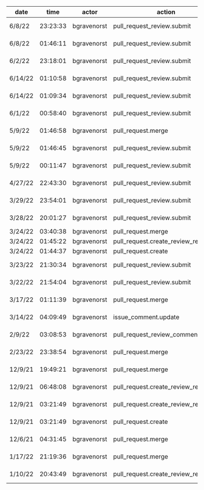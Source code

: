 | date    | time     | actor       | action                             | repo                  | user            | data.team | data.new_repo_permission | data.old_repo_permission |
| ------- | -------- | ----------- | ---------------------------------- | --------------------- | --------------- | --------- | ------------------------ | ------------------------ |
| 6/8/22  | 23:23:33 | bgravenorst | pull_request_review.submit         | hyperledger/besu-docs |                 |           |                          |                          |
| 6/8/22  | 01:46:11 | bgravenorst | pull_request_review.submit         | hyperledger/besu-docs |                 |           |                          |                          |
| 6/2/22  | 23:18:01 | bgravenorst | pull_request_review.submit         | hyperledger/besu-docs |                 |           |                          |                          |
| 6/14/22 | 01:10:58 | bgravenorst | pull_request_review.submit         | hyperledger/besu-docs |                 |           |                          |                          |
| 6/14/22 | 01:09:34 | bgravenorst | pull_request_review.submit         | hyperledger/besu-docs |                 |           |                          |                          |
| 6/1/22  | 00:58:40 | bgravenorst | pull_request_review.submit         | hyperledger/besu-docs |                 |           |                          |                          |
| 5/9/22  | 01:46:58 | bgravenorst | pull_request.merge                 | hyperledger/besu-docs | joshuafernandes |           |                          |                          |
| 5/9/22  | 01:46:45 | bgravenorst | pull_request_review.submit         | hyperledger/besu-docs |                 |           |                          |                          |
| 5/9/22  | 00:11:47 | bgravenorst | pull_request_review.submit         | hyperledger/besu-docs |                 |           |                          |                          |
| 4/27/22 | 22:43:30 | bgravenorst | pull_request_review.submit         | hyperledger/besu-docs |                 |           |                          |                          |
| 3/29/22 | 23:54:01 | bgravenorst | pull_request_review.submit         | hyperledger/besu-docs |                 |           |                          |                          |
| 3/28/22 | 20:01:27 | bgravenorst | pull_request_review.submit         | hyperledger/besu-docs |                 |           |                          |                          |
| 3/24/22 | 03:40:38 | bgravenorst | pull_request.merge                 | hyperledger/besu      | bgravenorst     |           |                          |                          |
| 3/24/22 | 01:45:22 | bgravenorst | pull_request.create_review_request | hyperledger/besu      | bgravenorst     |           |                          |                          |
| 3/24/22 | 01:44:37 | bgravenorst | pull_request.create                | hyperledger/besu      | bgravenorst     |           |                          |                          |
| 3/23/22 | 21:30:34 | bgravenorst | pull_request_review.submit         | hyperledger/besu-docs |                 |           |                          |                          |
| 3/22/22 | 21:54:04 | bgravenorst | pull_request_review.submit         | hyperledger/besu-docs |                 |           |                          |                          |
| 3/17/22 | 01:11:39 | bgravenorst | pull_request.merge                 | hyperledger/besu-docs | siladu          |           |                          |                          |
| 3/14/22 | 04:09:49 | bgravenorst | issue_comment.update               | hyperledger/besu-docs |                 |           |                          |                          |
| 2/9/22  | 03:08:53 | bgravenorst | pull_request_review_comment.delete | hyperledger/besu-docs |                 |           |                          |                          |
| 2/23/22 | 23:38:54 | bgravenorst | pull_request.merge                 | hyperledger/besu-docs | macfarla        |           |                          |                          |
| 12/9/21 | 19:49:21 | bgravenorst | pull_request.merge                 | hyperledger/besu-docs | bgravenorst     |           |                          |                          |
| 12/9/21 | 06:48:08 | bgravenorst | pull_request.create_review_request | hyperledger/besu-docs | bgravenorst     |           |                          |                          |
| 12/9/21 | 03:21:49 | bgravenorst | pull_request.create_review_request | hyperledger/besu-docs | bgravenorst     |           |                          |                          |
| 12/9/21 | 03:21:49 | bgravenorst | pull_request.create                | hyperledger/besu-docs | bgravenorst     |           |                          |                          |
| 12/6/21 | 04:31:45 | bgravenorst | pull_request.merge                 | hyperledger/besu-docs | joshuafernandes |           |                          |                          |
| 1/17/22 | 21:19:36 | bgravenorst | pull_request.merge                 | hyperledger/besu-docs | joshuafernandes |           |                          |                          |
| 1/10/22 | 20:43:49 | bgravenorst | pull_request.create_review_request | hyperledger/besu-docs | joshuafernandes |           |                          |                          |
